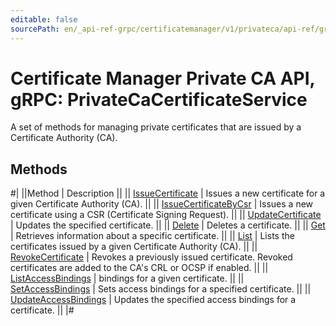 ```yaml
---
editable: false
sourcePath: en/_api-ref-grpc/certificatemanager/v1/privateca/api-ref/grpc/PrivateCaCertificate/index.md
---
```


# Certificate Manager Private CA API, gRPC: PrivateCaCertificateService

A set of methods for managing private certificates that are issued by a Certificate Authority (CA).

## Methods

#|
||Method | Description ||
|| [IssueCertificate](issueCertificate.md) | Issues a new certificate for a given Certificate Authority (CA). ||
|| [IssueCertificateByCsr](issueCertificateByCsr.md) | Issues a new certificate using a CSR (Certificate Signing Request). ||
|| [UpdateCertificate](updateCertificate.md) | Updates the specified certificate. ||
|| [Delete](delete.md) | Deletes a certificate. ||
|| [Get](get.md) | Retrieves information about a specific certificate. ||
|| [List](list.md) | Lists the certificates issued by a given Certificate Authority (CA). ||
|| [RevokeCertificate](revokeCertificate.md) | Revokes a previously issued certificate. Revoked certificates are added to the CA's CRL or OCSP if enabled. ||
|| [ListAccessBindings](listAccessBindings.md) | bindings for a given certificate. ||
|| [SetAccessBindings](setAccessBindings.md) | Sets access bindings for a specified certificate. ||
|| [UpdateAccessBindings](updateAccessBindings.md) | Updates the specified access bindings for a certificate. ||
|#